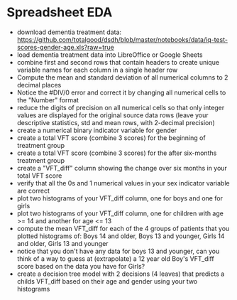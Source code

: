 # Spreadsheet EDA

- download dementia treatment data: https://github.com/totalgood/dsdh/blob/master/notebooks/data/iq-test-scores-gender-age.xls?raw=true
- load dementia treatment data into LibreOffice or Google Sheets
- combine first and second rows that contain headers to create unique variable names for each column in a single header row
- Compute the mean and standard deviation of all numerical columns to 2 decimal places
- Notice the #DIV/0 error and correct it by changing all numerical cells to the "Number" format
- reduce the digits of precision on all numerical cells so that only integer values are displayed for the original source data rows (leave your descriptive statistics, std and mean rows, with 2-decimal precision)
- create a numerical binary indicator variable for gender
- create a total VFT score (combine 3 scores) for the beginning of treatment group
- create a total VFT score (combine 3 scores) for the after six-months treatment group
- create a "VFT_diff" column showing the change over six months in your total VFT score
- verify that all the 0s and 1 numerical values in your sex indicator variable are correct
- plot two histograms of your VFT_diff column, one for boys and one for girls
- plot two histograms of your VFT_diff column, one for children with age >= 14 and another for age <= 13
- compute the mean VFT_diff for each of the 4 groups of patients that you plotted histograms of: Boys 14 and older, Boys 13 and younger, Girls 14 and older, Girls 13 and younger
- notice that you don't have any data for boys 13 and younger, can you think of a way to guess at (extrapolate) a 12 year old Boy's VFT_diff score based on the data you have for Girls?
- create a decision tree model with 2 decisions (4 leaves) that predicts a childs VFT_diff based on their age and gender using your two histograms
